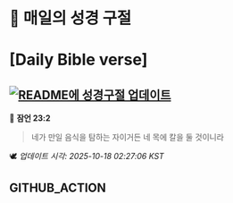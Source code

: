 # 🙏 매일의 성경 구절
# [Daily Bible verse]
## [![README에 성경구절 업데이트](https://github.com/DONGSUKA/first_test/actions/workflows/update-readme-bible.yml/badge.svg)](https://github.com/DONGSUKA/first_test/actions/workflows/update-readme-bible.yml)
<!-- START_BIBLE_VERSE -->
📖 **잠언 23:2**
> 네가 만일 음식을 탐하는 자이거든 네 목에 칼을 둘 것이니라

🕊️ _업데이트 시각: 2025-10-18 02:27:06 KST_
  <!-- END_BIBLE_VERSE -->
## GITHUB_ACTION
